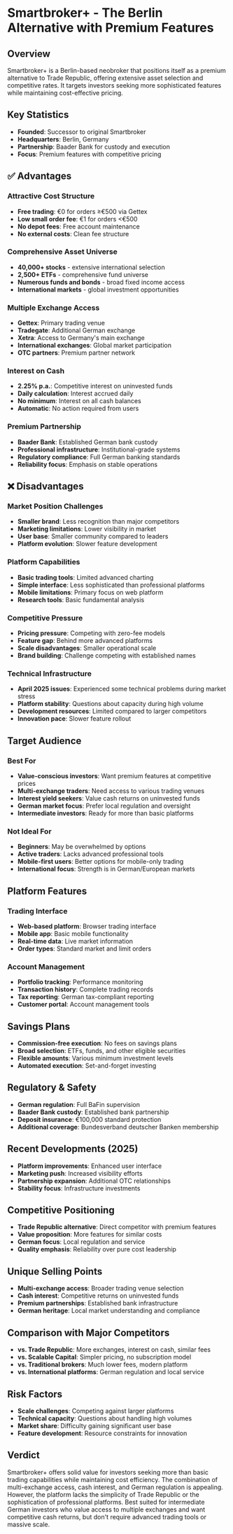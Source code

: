 # Smartbroker+ - The Berlin Alternative with Premium Features

## Overview
Smartbroker+ is a Berlin-based neobroker that positions itself as a premium alternative to Trade Republic, offering extensive asset selection and competitive rates. It targets investors seeking more sophisticated features while maintaining cost-effective pricing.

## Key Statistics
- **Founded**: Successor to original Smartbroker
- **Headquarters**: Berlin, Germany
- **Partnership**: Baader Bank for custody and execution
- **Focus**: Premium features with competitive pricing

## ✅ Advantages

### Attractive Cost Structure
- **Free trading**: €0 for orders ≥€500 via Gettex
- **Low small order fee**: €1 for orders <€500
- **No depot fees**: Free account maintenance
- **No external costs**: Clean fee structure

### Comprehensive Asset Universe
- **40,000+ stocks** - extensive international selection
- **2,500+ ETFs** - comprehensive fund universe
- **Numerous funds and bonds** - broad fixed income access
- **International markets** - global investment opportunities

### Multiple Exchange Access
- **Gettex**: Primary trading venue
- **Tradegate**: Additional German exchange
- **Xetra**: Access to Germany's main exchange
- **International exchanges**: Global market participation
- **OTC partners**: Premium partner network

### Interest on Cash
- **2.25% p.a.**: Competitive interest on uninvested funds
- **Daily calculation**: Interest accrued daily
- **No minimum**: Interest on all cash balances
- **Automatic**: No action required from users

### Premium Partnership
- **Baader Bank**: Established German bank custody
- **Professional infrastructure**: Institutional-grade systems
- **Regulatory compliance**: Full German banking standards
- **Reliability focus**: Emphasis on stable operations

## ❌ Disadvantages

### Market Position Challenges
- **Smaller brand**: Less recognition than major competitors
- **Marketing limitations**: Lower visibility in market
- **User base**: Smaller community compared to leaders
- **Platform evolution**: Slower feature development

### Platform Capabilities
- **Basic trading tools**: Limited advanced charting
- **Simple interface**: Less sophisticated than professional platforms
- **Mobile limitations**: Primary focus on web platform
- **Research tools**: Basic fundamental analysis

### Competitive Pressure
- **Pricing pressure**: Competing with zero-fee models
- **Feature gap**: Behind more advanced platforms
- **Scale disadvantages**: Smaller operational scale
- **Brand building**: Challenge competing with established names

### Technical Infrastructure
- **April 2025 issues**: Experienced some technical problems during market stress
- **Platform stability**: Questions about capacity during high volume
- **Development resources**: Limited compared to larger competitors
- **Innovation pace**: Slower feature rollout

## Target Audience

### Best For
- **Value-conscious investors**: Want premium features at competitive prices
- **Multi-exchange traders**: Need access to various trading venues
- **Interest yield seekers**: Value cash returns on uninvested funds
- **German market focus**: Prefer local regulation and oversight
- **Intermediate investors**: Ready for more than basic platforms

### Not Ideal For
- **Beginners**: May be overwhelmed by options
- **Active traders**: Lacks advanced professional tools
- **Mobile-first users**: Better options for mobile-only trading
- **International focus**: Strength is in German/European markets

## Platform Features

### Trading Interface
- **Web-based platform**: Browser trading interface
- **Mobile app**: Basic mobile functionality
- **Real-time data**: Live market information
- **Order types**: Standard market and limit orders

### Account Management
- **Portfolio tracking**: Performance monitoring
- **Transaction history**: Complete trading records
- **Tax reporting**: German tax-compliant reporting
- **Customer portal**: Account management tools

## Savings Plans
- **Commission-free execution**: No fees on savings plans
- **Broad selection**: ETFs, funds, and other eligible securities
- **Flexible amounts**: Various minimum investment levels
- **Automated execution**: Set-and-forget investing

## Regulatory & Safety
- **German regulation**: Full BaFin supervision
- **Baader Bank custody**: Established bank partnership
- **Deposit insurance**: €100,000 standard protection
- **Additional coverage**: Bundesverband deutscher Banken membership

## Recent Developments (2025)
- **Platform improvements**: Enhanced user interface
- **Marketing push**: Increased visibility efforts
- **Partnership expansion**: Additional OTC relationships
- **Stability focus**: Infrastructure investments

## Competitive Positioning
- **Trade Republic alternative**: Direct competitor with premium features
- **Value proposition**: More features for similar costs
- **German focus**: Local regulation and service
- **Quality emphasis**: Reliability over pure cost leadership

## Unique Selling Points
- **Multi-exchange access**: Broader trading venue selection
- **Cash interest**: Competitive returns on uninvested funds
- **Premium partnerships**: Established bank infrastructure
- **German heritage**: Local market understanding and compliance

## Comparison with Major Competitors
- **vs. Trade Republic**: More exchanges, interest on cash, similar fees
- **vs. Scalable Capital**: Simpler pricing, no subscription model
- **vs. Traditional brokers**: Much lower fees, modern platform
- **vs. International platforms**: German regulation and local service

## Risk Factors
- **Scale challenges**: Competing against larger platforms
- **Technical capacity**: Questions about handling high volumes
- **Market share**: Difficulty gaining significant user base
- **Feature development**: Resource constraints for innovation

## Verdict
Smartbroker+ offers solid value for investors seeking more than basic trading capabilities while maintaining cost efficiency. The combination of multi-exchange access, cash interest, and German regulation is appealing. However, the platform lacks the simplicity of Trade Republic or the sophistication of professional platforms. Best suited for intermediate German investors who value access to multiple exchanges and want competitive cash returns, but don't require advanced trading tools or massive scale.
